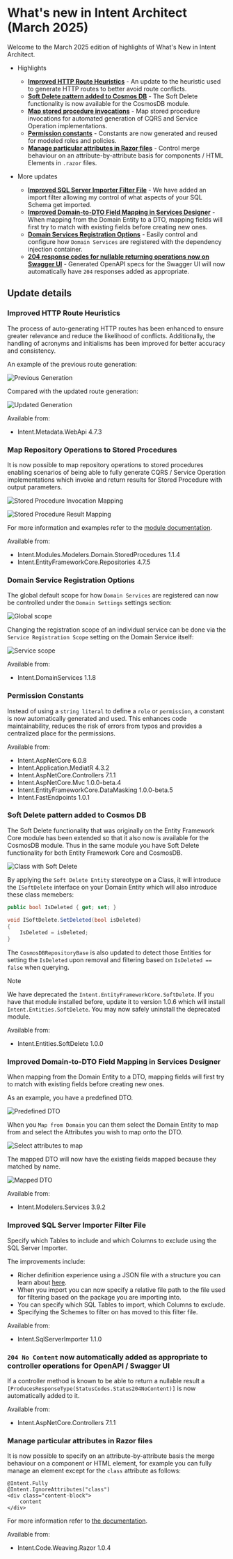 # What's new in Intent Architect (March 2025)

Welcome to the March 2025  edition of highlights of What's New in Intent Architect.

- Highlights
  - **[Improved HTTP Route Heuristics](#improved-http-route-heuristics)** - An update to the heuristic used to generate HTTP routes to better avoid route conflicts.
  - **[Soft Delete pattern added to Cosmos DB](#soft-delete-pattern-added-to-cosmos-db)** - The Soft Delete functionality is now available for the CosmosDB module.
  - **[Map stored procedure invocations](#map-repository-operations-to-stored-procedures)** - Map stored procedure invocations for automated generation of CQRS and Service Operation implementations.
  - **[Permission constants](#permission-constants)** - Constants are now generated and reused for modeled roles and policies.
  - **[Manage particular attributes in Razor files](#manage-particular-attributes-in-razor-files)** - Control merge behaviour on an attribute-by-attribute basis for components / HTML Elements in `.razor` files.

- More updates
  - **[Improved SQL Server Importer Filter File](#improved-sql-server-importer-filter-file)** - We have added an import filter allowing my control of what aspects of your SQL Schema get imported.
  - **[Improved Domain-to-DTO Field Mapping in Services Designer](#improved-domain-to-dto-field-mapping-in-services-designer)** - When mapping from the Domain Entity to a DTO, mapping fields will first try to match with existing fields before creating new ones.
  - **[Domain Services Registration Options](#domain-service-registration-options)** - Easily control and configure how `Domain Services` are registered with the dependency injection container.
  - **[204 response codes for nullable returning operations now on Swagger UI](#204-no-content-now-automatically-added-as-appropriate-to-controller-operations-for-openapi--swagger-ui)** - Generated OpenAPI specs for the Swagger UI will now automatically have `204` responses added as appropriate.

## Update details

### Improved HTTP Route Heuristics

The process of auto-generating HTTP routes has been enhanced to ensure greater relevance and reduce the likelihood of conflicts. Additionally, the handling of acronyms and initialisms has been improved for better accuracy and consistency.

An example of the previous route generation:

![Previous Generation](images/old-route.png)

Compared with the updated route generation:

![Updated Generation](images/new-route.png)

Available from:

- Intent.Metadata.WebApi 4.7.3

### Map Repository Operations to Stored Procedures

It is now possible to map repository operations to stored procedures enabling scenarios of being able to fully generate CQRS / Service Operation implementations which invoke and return results for Stored Procedure with output parameters.

![Stored Procedure Invocation Mapping](images/stored-procedure-invocation-mapping.png)

![Stored Procedure Result Mapping](images/stored-procedure-result-mapping.png)

For more information and examples refer to the [module documentation](https://docs.intentarchitect.com/articles/modules-common/intent-modules-modelers-domain-storedprocedures/intent-modules-modelers-domain-storedprocedures.html).

Available from:

- Intent.Modules.Modelers.Domain.StoredProcedures 1.1.4
- Intent.EntityFrameworkCore.Repositories 4.7.5

### Domain Service Registration Options

The global default scope for how `Domain Services` are registered can now be controlled under the `Domain Settings` settings section:

![Global scope](images/global-scope.png)

Changing the registration scope of an individual service can be done via the `Service Registration Scope` setting on the Domain Service itself:

![Service scope](images/service-scope.png)

Available from:

- Intent.DomainServices 1.1.8

### Permission Constants

Instead of using a `string literal` to define a `role` or `permission`, a constant is now automatically generated and used. This enhances code maintainability, reduces the risk of errors from typos and provides a centralized place for the permissions.

Available from:

- Intent.AspNetCore 6.0.8
- Intent.Application.MediatR 4.3.2
- Intent.AspNetCore.Controllers 7.1.1
- Intent.AspNetCore.Mvc 1.0.0-beta.4
- Intent.EntityFrameworkCore.DataMasking 1.0.0-beta.5
- Intent.FastEndpoints 1.0.1

### Soft Delete pattern added to Cosmos DB

The Soft Delete functionality that was originally on the Entity Framework Core module has been extended so that it also now is available for the CosmosDB module. Thus in the same module you have Soft Delete functionality for both Entity Framework Core and CosmosDB.

![Class with Soft Delete](images/soft-delete-class.png)

By applying the `Soft Delete Entity` stereotype on a Class, it will introduce the `ISoftDelete` interface on your Domain Entity which will also introduce these class memebers:

```c#
public bool IsDeleted { get; set; }

void ISoftDelete.SetDeleted(bool isDeleted)
{
    IsDeleted = isDeleted;
}
```

The `CosmosDBRepositoryBase` is also updated to detect those Entities for setting the `IsDeleted` upon removal and filtering based on `IsDeleted == false` when querying.

> [!NOTE]
>
> We have deprecated the `Intent.EntityFrameworkCore.SoftDelete`. If you have that module installed before, update it to version 1.0.6 which will install `Intent.Entities.SoftDelete`. You may now safely uninstall the deprecated module.

Available from:

- Intent.Entities.SoftDelete 1.0.0

### Improved Domain-to-DTO Field Mapping in Services Designer

When mapping from the Domain Entity to a DTO, mapping fields will first try to match with existing fields before creating new ones.

As an example, you have a predefined DTO.

![Predefined DTO](images/domain-to-dto-mapping-predefined-dto.png)

When you `Map from Domain` you can them select the Domain Entity to map from and select the Attributes you wish to map onto the DTO.

![Select attributes to map](images/domain-to-dto-mapping-map-from-domain.png)

The mapped DTO will now have the existing fields mapped because they matched by name.

![Mapped DTO](images/domain-to-dto-mapping-mapped-dto.png)

Available from:

- Intent.Modelers.Services 3.9.2

### Improved SQL Server Importer Filter File

Specify which Tables to include and which Columns to exclude using the SQL Server Importer.

The improvements include:

- Richer definition experience using a JSON file with a structure you can learn about [here](https://docs.intentarchitect.com/articles/modules-dotnet/intent-sqlserverimporter/intent-sqlserverimporter.html#import-filter-file).
- When you import you can now specify a relative file path to the file used for filtering based on the package you are importing into.
- You can specify which SQL Tables to import, which Columns to exclude.
- Specifying the Schemes to filter on has moved to this filter file.

Available from:

- Intent.SqlServerImporter 1.1.0

### `204 No Content` now automatically added as appropriate to controller operations for OpenAPI / Swagger UI

If a controller method is known to be able to return a nullable result a `[ProducesResponseType(StatusCodes.Status204NoContent)]` is now automatically added to it.

Available from:

- Intent.AspNetCore.Controllers 7.1.1

### Manage particular attributes in Razor files

It is now possible to specify on an attribute-by-attribute basis the merge behaviour on a component or HTML element, for example you can fully manage an element except for the `class` attribute as follows:

```razor
@Intent.Fully
@Intent.IgnoreAttributes("class")
<div class="content-block">
    content
</div>
```

For more information refer to [the documentation](https://docs.intentarchitect.com/articles/application-development/code-management/code-management-razor/code-management-razor.html#management-modes).

Available from:

- Intent.Code.Weaving.Razor 1.0.4
